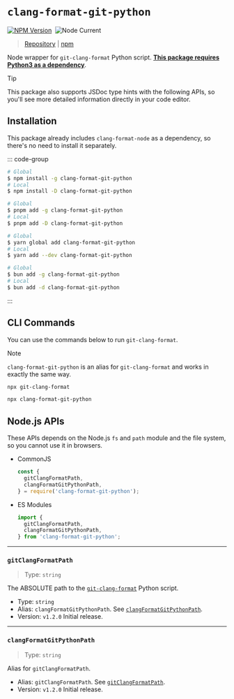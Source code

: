 # `clang-format-git-python`

[![NPM Version](https://img.shields.io/npm/v/clang-format-git-python)](https://www.npmjs.com/package/clang-format-git-python)&nbsp;
![Node Current](https://img.shields.io/node/v/clang-format-git-python)

> [Repository](https://github.com/lumirlumir/npm-clang-format-node/tree/main/packages/clang-format-git-python) | [npm](https://www.npmjs.com/package/clang-format-git-python)

Node wrapper for `git-clang-format` Python script. <u>**This package requires Python3 as a dependency**</u>.

> [!TIP]
>
> This package also supports JSDoc type hints with the following APIs, so you'll see more detailed information directly in your code editor.

## Installation

This package already includes `clang-format-node` as a dependency, so there's no need to install it separately.

::: code-group

```sh [npm]
# Global
$ npm install -g clang-format-git-python
# Local
$ npm install -D clang-format-git-python
```

```sh [pnpm]
# Global
$ pnpm add -g clang-format-git-python
# Local
$ pnpm add -D clang-format-git-python
```

```sh [yarn]
# Global
$ yarn global add clang-format-git-python
# Local
$ yarn add --dev clang-format-git-python
```

```sh [bun]
# Global
$ bun add -g clang-format-git-python
# Local
$ bun add -d clang-format-git-python
```

:::

## CLI Commands

You can use the commands below to run `git-clang-format`.

> [!NOTE]
>
> `clang-format-git-python` is an alias for `git-clang-format` and works in exactly the same way.

```sh
npx git-clang-format
```

```sh
npx clang-format-git-python
```

## Node.js APIs

These APIs depends on the Node.js `fs` and `path` module and the file system, so you cannot use it in browsers.

- CommonJS

    ```js
    const {
      gitClangFormatPath,
      clangFormatGitPythonPath,
    } = require('clang-format-git-python');
    ```

- ES Modules

    ```js
    import {
      gitClangFormatPath,
      clangFormatGitPythonPath,
    } from 'clang-format-git-python';
    ```

---

### `gitClangFormatPath`

> Type: `string`

The ABSOLUTE path to the [`git-clang-format`](https://github.com/lumirlumir/npm-clang-format-node/blob/main/packages/clang-format-git-python/script/git-clang-format) Python script.

- Type: `string`
- Alias: `clangFormatGitPythonPath`. See [`clangFormatGitPythonPath`](#clangformatgitpythonpath).
- Version: `v1.2.0` Initial release.

---

### `clangFormatGitPythonPath`

> Type: `string`

Alias for `gitClangFormatPath`.

- Alias: `gitClangFormatPath`. See [`gitClangFormatPath`](#gitclangformatpath).
- Version: `v1.2.0` Initial release.
